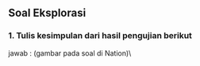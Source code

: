 ## Soal Eksplorasi
### 1. Tulis kesimpulan dari hasil pengujian berikut 
jawab : (gambar pada soal di Nation)\


